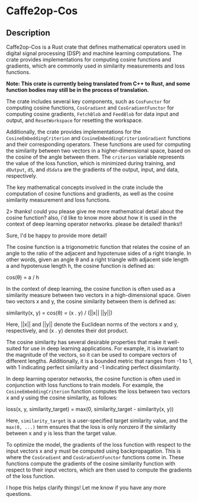 # Caffe2op-Cos

## Description

Caffe2op-Cos is a Rust crate that defines
mathematical operators used in digital signal
processing (DSP) and machine learning
computations. The crate provides implementations
for computing cosine functions and gradients,
which are commonly used in similarity measurements
and loss functions.

**Note: This crate is currently being translated from C++ to Rust, and some function bodies may still be in the process of translation.**

The crate includes several key components, such as
`CosFunctor` for computing cosine functions,
`CosGradient` and `CosGradientFunctor` for
computing cosine gradients, `FetchBlob` and
`FeedBlob` for data input and output, and
`ResetWorkspace` for resetting the workspace.

Additionally, the crate provides implementations
for the `CosineEmbeddingCriterion` and
`CosineEmbeddingCriterionGradient` functions and
their corresponding operators. These functions are
used for computing the similarity between two
vectors in a higher-dimensional space, based on
the cosine of the angle between them. The
`criterion` variable represents the value of the
loss function, which is minimized during training,
and `dOutput`, `dS`, and `dSdata` are the
gradients of the output, input, and data,
respectively.

The key mathematical concepts involved in the
crate include the computation of cosine functions
and gradients, as well as the cosine similarity
measurement and loss functions.

2> thanks! could you please give me more
mathematical detail about the cosine function?
also, i'd like to know more about how it is used
in the context of deep learning operator networks.
please be detailed! thanks!!

Sure, I'd be happy to provide more detail!

The cosine function is a trigonometric function
that relates the cosine of an angle to the ratio
of the adjacent and hypotenuse sides of a right
triangle. In other words, given an angle θ and
a right triangle with adjacent side length a and
hypotenuse length h, the cosine function is
defined as:

cos(θ) = a / h

In the context of deep learning, the cosine
function is often used as a similarity measure
between two vectors in a high-dimensional
space. Given two vectors x and y, the cosine
similarity between them is defined as:

similarity(x, y) = cos(θ) = (x . y) / (||x|| ||y||)

Here, ||x|| and ||y|| denote the Euclidean norms
of the vectors x and y, respectively, and (x . y)
denotes their dot product.

The cosine similarity has several desirable
properties that make it well-suited for use in
deep learning applications. For example, it is
invariant to the magnitude of the vectors, so it
can be used to compare vectors of different
lengths. Additionally, it is a bounded metric that
ranges from -1 to 1, with 1 indicating perfect
similarity and -1 indicating perfect
dissimilarity.

In deep learning operator networks, the cosine
function is often used in conjunction with loss
functions to train models. For example, the
`CosineEmbeddingCriterion` function computes the
loss between two vectors x and y using the cosine
similarity, as follows:

loss(x, y, similarity_target) = max(0,
similarity_target - similarity(x, y))

Here, `similarity_target` is a user-specified
target similarity value, and the `max(0, ...)`
term ensures that the loss is only nonzero if the
similarity between x and y is less than the target
value.

To optimize the model, the gradients of the loss
function with respect to the input vectors x and
y must be computed using backpropagation. This is
where the `CosGradient` and `CosGradientFunctor`
functions come in. These functions compute the
gradients of the cosine similarity function with
respect to their input vectors, which are then
used to compute the gradients of the loss
function.

I hope this helps clarify things! Let me know if
you have any more questions.
